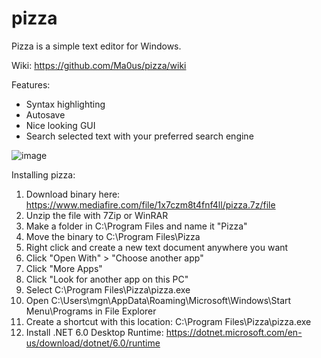 # pizza
Pizza is a simple text editor for Windows.

Wiki: https://github.com/Ma0us/pizza/wiki

Features:
- Syntax highlighting
- Autosave
- Nice looking GUI
- Search selected text with your preferred search engine

![image](https://user-images.githubusercontent.com/85688939/164979612-b8c4abf8-1efc-4610-8285-1233c06b66e0.png)


Installing pizza:
1. Download binary here: https://www.mediafire.com/file/1x7czm8t4fnf4ll/pizza.7z/file
2. Unzip the file with 7Zip or WinRAR
3. Make a folder in C:\Program Files and name it "Pizza"
4. Move the binary to C:\Program Files\Pizza
5. Right click and create a new text document anywhere you want
6. Click "Open With" > "Choose another app"
7. Click "More Apps"
8. Click "Look for another app on this PC"
9. Select C:\Program Files\Pizza\pizza.exe
10. Open C:\Users\mgn\AppData\Roaming\Microsoft\Windows\Start Menu\Programs in File Explorer
11. Create a shortcut with this location: C:\Program Files\Pizza\pizza.exe
12. Install .NET 6.0 Desktop Runtime: https://dotnet.microsoft.com/en-us/download/dotnet/6.0/runtime
